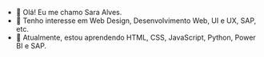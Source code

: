 - 👋 Olá! Eu me chamo Sara Alves.
- 👀 Tenho interesse em Web Design, Desenvolvimento Web, UI e UX, SAP, etc.
- 🌱 Atualmente, estou  aprendendo HTML, CSS, JavaScript, Python, Power BI e SAP.
<!-- - 💞️ I’m looking to collaborate on any thing relationated with my interestings.
- 📫 How to reach me: send -->

<!---
saarrr-alves/saarrr-alves is a ✨ special ✨ repository because its `README.md` (this file) appears on your GitHub profile.
You can click the Preview link to take a look at your changes.
--->
